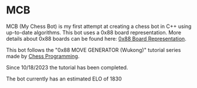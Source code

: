# MCB
MCB (My Chess Bot) is my first attempt at creating a chess bot in C++ using up-to-date algorithms. This bot uses a 0x88 board representation. More details about 0x88 boards can be found here: <a href="https://www.chessprogramming.org/0x88">0x88 Board Representation</a>.

This bot follows the "0x88 MOVE GENERATOR (Wukong)" tutorial series made by <a href="https://www.youtube.com/@chessprogramming591">Chess Programming</a>.

Since 10/18/2023 the tutorial has been completed.

The bot currently has an estimated ELO of 1830
